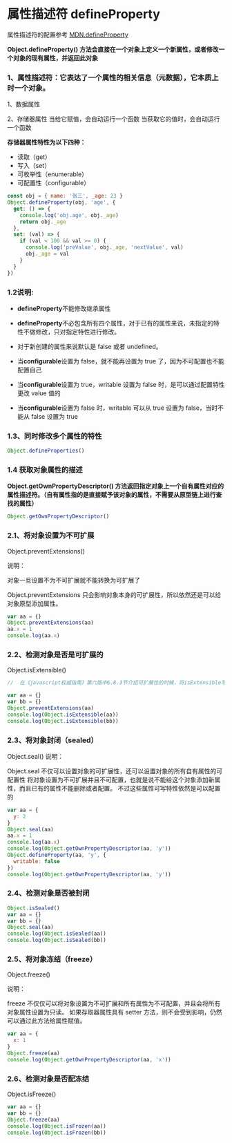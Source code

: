 # 属性描述符 defineProperty

属性描述符的配置参考 [MDN.defineProperty](https://developer.mozilla.org/zh-CN/docs/Web/JavaScript/Reference/Global_Objects/Object/defineProperty)

**Object.defineProperty() 方法会直接在一个对象上定义一个新属性，或者修改一个对象的现有属性，并返回此对象**

### 1、属性描述符：它表达了一个属性的相关信息（元数据），它本质上时一个对象。

1、数据属性

2、存储器属性
当给它赋值，会自动运行一个函数
当获取它的值时，会自动运行一个函数

**存储器属性特性为以下四种：**

- 读取（get）
- 写入（set）
- 可枚举性（enumerable）
- 可配置性（configurable）

```js
const obj = { name: '张三', _age: 23 }
Object.defineProperty(obj, 'age', {
  get: () => {
    console.log('obj.age', obj._age)
    return obj._age
  },
  set: (val) => {
    if (val < 100 && val >= 0) {
      console.log('preValue', obj._age, 'nextValue', val)
      obj._age = val
    }
  }
})
```

### 1.2说明:

- **defineProperty**不能修改继承属性

- **defineProperty**不必包含所有四个属性，对于已有的属性来说，未指定的特性不做修改，只对指定特性进行修改。

- 对于新创建的属性来说默认是 false 或者 undefined。

- 当**configurable**设置为 false，就不能再设置为 true 了，因为不可配置也不能配置自己

- 当**configurable**设置为 true，writable 设置为 false 时，是可以通过配置特性更改 value 值的

- 当**configurable**设置为 false 时，writable 可以从 true 设置为 false，当时不能从 false 设置为 true

### 1.3、同时修改多个属性的特性

```js
Object.defineProperties()
```

### 1.4 获取对象属性的描述

**Object.getOwnPropertyDescriptor() 方法返回指定对象上一个自有属性对应的属性描述符。（自有属性指的是直接赋予该对象的属性，不需要从原型链上进行查找的属性）**

```js
Object.getOwnPropertyDescriptor()
```

### 2.1、将对象设置为不可扩展

Object.preventExtensions()

说明：

对象一旦设置不为不可扩展就不能转换为可扩展了

Object.preventExtensions 只会影响对象本身的可扩展性，所以依然还是可以给对象原型添加属性。

```js
var aa = {}
Object.preventExtensions(aa)
aa.x = 1
console.log(aa.x)
```

### 2.2、检测对象是否是可扩展的

Object.isExtensible()

```js
//  在《javascript权威指南》第六版中6.8.3节介绍可扩展性的时候，将isExtensible写为esExtensible了。

var aa = {}
var bb = {}
Object.preventExtensions(aa)
console.log(Object.isExtensible(aa))
console.log(Object.isExtensible(bb))
```

### 2.3、将对象封闭（sealed）

Object.seal()
说明：

Object.seal 不仅可以设置对象的可扩展性，还可以设置对象的所有自有属性的可配置性
将对象设置为不可扩展并且不可配置，也就是说不能给这个对象添加新属性，而且已有的属性不能删除或者配置。
不过这些属性可写特性依然是可以配置的

```js
var aa = {
  y: 2
}
Object.seal(aa)
aa.x = 1
console.log(aa.x)
console.log(Object.getOwnPropertyDescriptor(aa, 'y'))
Object.defineProperty(aa, 'y', {
  writable: false
})
console.log(Object.getOwnPropertyDescriptor(aa, 'y'))
```

### 2.4、检测对象是否被封闭

```js
Object.isSealed()
var aa = {}
var bb = {}
Object.seal(aa)
console.log(Object.isSealed(aa))
console.log(Object.isSealed(bb))
```

### 2.5、将对象冻结（freeze）
Object.freeze()

说明：

freeze 不仅仅可以将对象设置为不可扩展和所有属性为不可配置，并且会将所有对象属性设置为只读。
如果存取器属性具有 setter 方法，则不会受到影响，仍然可以通过此方法给属性赋值。

```js
var aa = {
  x: 1
}
Object.freeze(aa)
console.log(Object.getOwnPropertyDescriptor(aa, 'x'))
```

### 2.6、检测对象是否配冻结
Object.isFreeze()

```js
var aa = {}
var bb = {}
Object.freeze(aa)
console.log(Object.isFrozen(aa))
console.log(Object.isFrozen(bb))
```
